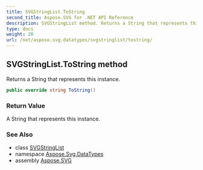 ```yaml
---
title: SVGStringList.ToString
second_title: Aspose.SVG for .NET API Reference
description: SVGStringList method. Returns a String that represents this instance
type: docs
weight: 20
url: /net/aspose.svg.datatypes/svgstringlist/tostring/
---
```

## SVGStringList.ToString method

Returns a String that represents this instance.

```csharp
public override string ToString()
```

### Return Value

A String that represents this instance.

### See Also

* class [SVGStringList](../)
* namespace [Aspose.Svg.DataTypes](../../svgstringlist/)
* assembly [Aspose.SVG](../../../)
